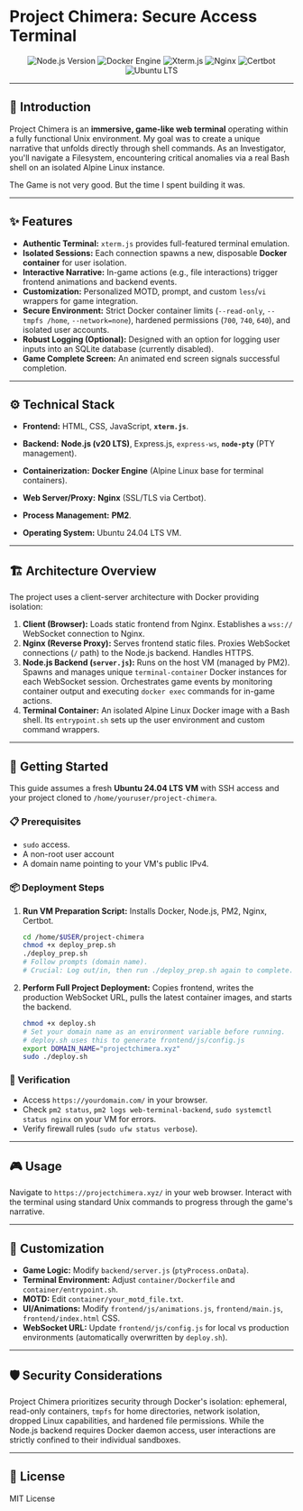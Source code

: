 # Project Chimera: Secure Access Terminal

<p align="center">
  <img src="https://img.shields.io/badge/Node.js-20.x%20LTS-green?style=for-the-badge&logo=nodedotjs" alt="Node.js Version">
  <img src="https://img.shields.io/badge/Docker-Engine-blue?style=for-the-badge&logo=docker" alt="Docker Engine">
  <img src="https://img.shields.io/badge/Xterm.js-5.x-lightgrey?style=for-the-badge&logo=xterm" alt="Xterm.js">
  <img src="https://img.shields.io/badge/Nginx-Webserver-green?style=for-the-badge&logo=nginx" alt="Nginx">
  <img src="https://img.shields.io/badge/Certbot-HTTPS-brightgreen?style=for-the-badge&logo=letsencrypt" alt="Certbot">
  <img src="https://img.shields.io/badge/Ubuntu-24.04%20LTS-orange?style=for-the-badge&logo=ubuntu" alt="Ubuntu LTS">
</p>

---

## 🚀 Introduction

Project Chimera is an **immersive, game-like web terminal** operating within a fully functional Unix environment. My goal was to create a unique narrative that unfolds directly through shell commands. As an Investigator, you'll navigate a Filesystem, encountering critical anomalies via a real Bash shell on an isolated Alpine Linux instance.

The Game is not very good. But the time I spent building it was. 

---

## ✨ Features

* **Authentic Terminal:** `xterm.js` provides full-featured terminal emulation.
* **Isolated Sessions:** Each connection spawns a new, disposable **Docker container** for user isolation.
* **Interactive Narrative:** In-game actions (e.g., file interactions) trigger frontend animations and backend events.
* **Customization:** Personalized MOTD, prompt, and custom `less`/`vi` wrappers for game integration.
* **Secure Environment:** Strict Docker container limits (`--read-only`, `--tmpfs /home`, `--network=none`), hardened permissions (`700`, `740`, `640`), and isolated user accounts.
* **Robust Logging (Optional):** Designed with an option for logging user inputs into an SQLite database (currently disabled).
* **Game Complete Screen:** An animated end screen signals successful completion.

---

## ⚙️ Technical Stack

* **Frontend:** HTML, CSS, JavaScript, **`xterm.js`**.
* **Backend:** **Node.js (v20 LTS)**, Express.js, `express-ws`, **`node-pty`** (PTY management).
* **Containerization:** **Docker Engine** (Alpine Linux base for terminal containers).

* **Web Server/Proxy:** **Nginx** (SSL/TLS via Certbot).
* **Process Management:** **PM2**.
* **Operating System:** Ubuntu 24.04 LTS VM.

---

## 🏗️ Architecture Overview

The project uses a client-server architecture with Docker providing isolation:

1.  **Client (Browser):** Loads static frontend from Nginx. Establishes a `wss://` WebSocket connection to Nginx.
2.  **Nginx (Reverse Proxy):** Serves frontend static files. Proxies WebSocket connections (`/` path) to the Node.js backend. Handles HTTPS.
3.  **Node.js Backend (`server.js`):** Runs on the host VM (managed by PM2). Spawns and manages unique `terminal-container` Docker instances for each WebSocket session. Orchestrates game events by monitoring container output and executing `docker exec` commands for in-game actions.
4.  **Terminal Container:** An isolated Alpine Linux Docker image with a Bash shell. Its `entrypoint.sh` sets up the user environment and custom command wrappers.

---

## 🚀 Getting Started

This guide assumes a fresh **Ubuntu 24.04 LTS VM** with SSH access and your project cloned to `/home/youruser/project-chimera`.

### 📋 Prerequisites

* `sudo` access.
* A non-root user account
* A domain name pointing to your VM's public IPv4.

### 📦 Deployment Steps

1.  **Run VM Preparation Script:** Installs Docker, Node.js, PM2, Nginx, Certbot.

    ```bash
    cd /home/$USER/project-chimera
    chmod +x deploy_prep.sh
    ./deploy_prep.sh
    # Follow prompts (domain name).
    # Crucial: Log out/in, then run ./deploy_prep.sh again to complete.
    ```

2.  **Perform Full Project Deployment:** Copies frontend, writes the production WebSocket URL, pulls the latest container images, and starts the backend.

    ```bash
    chmod +x deploy.sh
    # Set your domain name as an environment variable before running.
    # deploy.sh uses this to generate frontend/js/config.js
    export DOMAIN_NAME="projectchimera.xyz"
    sudo ./deploy.sh
    ```

### 🧪 Verification

* Access `https://yourdomain.com/` in your browser.
* Check `pm2 status`, `pm2 logs web-terminal-backend`, `sudo systemctl status nginx` on your VM for errors.
* Verify firewall rules (`sudo ufw status verbose`).

---

## 🎮 Usage

Navigate to `https://projectchimera.xyz/` in your web browser. Interact with the terminal using standard Unix commands to progress through the game's narrative.

---

## 🔧 Customization

* **Game Logic:** Modify `backend/server.js` (`ptyProcess.onData`).
* **Terminal Environment:** Adjust `container/Dockerfile` and `container/entrypoint.sh`.
* **MOTD:** Edit `container/your_motd_file.txt`.
* **UI/Animations:** Modify `frontend/js/animations.js`, `frontend/main.js`, `frontend/index.html` CSS.
* **WebSocket URL:** Update `frontend/js/config.js` for local vs production environments (automatically overwritten by `deploy.sh`).

---

## 🛡️ Security Considerations

Project Chimera prioritizes security through Docker's isolation: ephemeral, read-only containers, `tmpfs` for home directories, network isolation, dropped Linux capabilities, and hardened file permissions. While the Node.js backend requires Docker daemon access, user interactions are strictly confined to their individual sandboxes.

---

## 📄 License

MIT License
